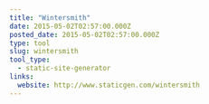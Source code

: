 ```yaml
---
title: "Wintersmith"
date: 2015-05-02T02:57:00.000Z
posted_date: 2015-05-02T02:57:00.000Z
type: tool
slug: wintersmith
tool_type: 
  - static-site-generator
links:
  website: http://www.staticgen.com/wintersmith
---
```






